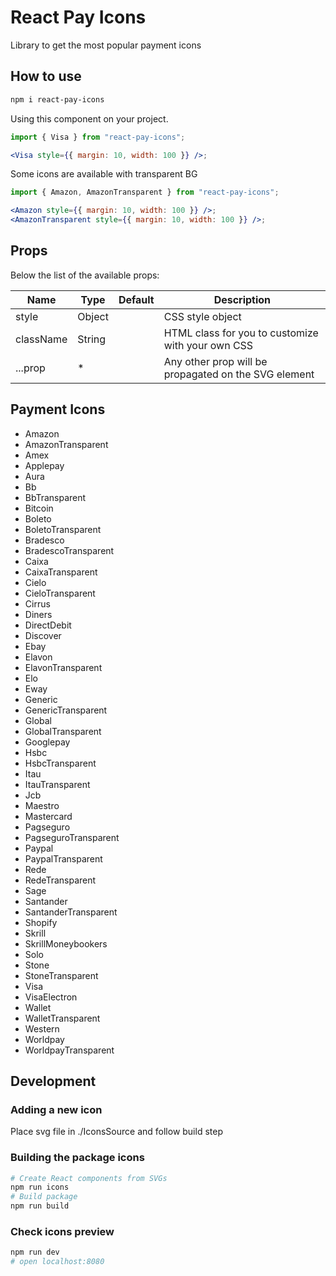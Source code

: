 # React Pay Icons

Library to get the most popular payment icons

## How to use

```sh
npm i react-pay-icons
```

Using this component on your project.

```jsx
import { Visa } from "react-pay-icons";

<Visa style={{ margin: 10, width: 100 }} />;
```

Some icons are available with transparent BG

```jsx
import { Amazon, AmazonTransparent } from "react-pay-icons";

<Amazon style={{ margin: 10, width: 100 }} />;
<AmazonTransparent style={{ margin: 10, width: 100 }} />;
```

## Props

Below the list of the available props:

| Name      | Type   | Default | Description                                          |
| --------- | ------ | ------- | ---------------------------------------------------- |
| style     | Object |         | CSS style object                                     |
| className | String |         | HTML class for you to customize with your own CSS    |
| ...prop   | \*     |         | Any other prop will be propagated on the SVG element |

## Payment Icons

- Amazon
- AmazonTransparent
- Amex
- Applepay
- Aura
- Bb
- BbTransparent
- Bitcoin
- Boleto
- BoletoTransparent
- Bradesco
- BradescoTransparent
- Caixa
- CaixaTransparent
- Cielo
- CieloTransparent
- Cirrus
- Diners
- DirectDebit
- Discover
- Ebay
- Elavon
- ElavonTransparent
- Elo
- Eway
- Generic
- GenericTransparent
- Global
- GlobalTransparent
- Googlepay
- Hsbc
- HsbcTransparent
- Itau
- ItauTransparent
- Jcb
- Maestro
- Mastercard
- Pagseguro
- PagseguroTransparent
- Paypal
- PaypalTransparent
- Rede
- RedeTransparent
- Sage
- Santander
- SantanderTransparent
- Shopify
- Skrill
- SkrillMoneybookers
- Solo
- Stone
- StoneTransparent
- Visa
- VisaElectron
- Wallet
- WalletTransparent
- Western
- Worldpay
- WorldpayTransparent

## Development

### Adding a new icon

Place svg file in ./IconsSource and follow build step

### Building the package icons

```sh
# Create React components from SVGs
npm run icons
# Build package
npm run build
```

### Check icons preview

```sh
npm run dev
# open localhost:8080
```
